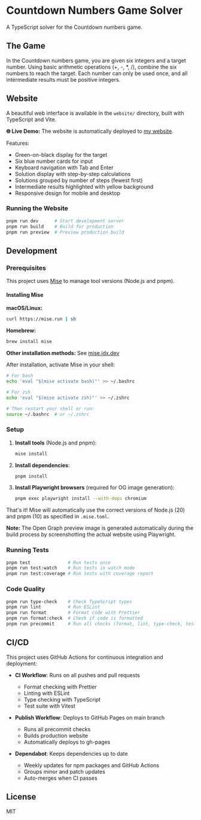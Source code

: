 # Countdown Numbers Game Solver

A TypeScript solver for the Countdown numbers game.

## The Game

In the Countdown numbers game, you are given six integers and a target number. Using basic arithmetic operations (+, -, *, /), combine the six numbers to reach the target. Each number can only be used once, and all intermediate results must be positive integers.

## Website

A beautiful web interface is available in the `website/` directory, built with TypeScript and Vite.

**🌐 Live Demo:** The website is automatically deployed to [my website](https://johnsy.com/countdown/).

Features:
- Green-on-black display for the target
- Six blue number cards for input
- Keyboard navigation with Tab and Enter
- Solution display with step-by-step calculations
- Solutions grouped by number of steps (fewest first)
- Intermediate results highlighted with yellow background
- Responsive design for mobile and desktop

### Running the Website

```bash
pnpm run dev      # Start development server
pnpm run build    # Build for production
pnpm run preview  # Preview production build
```

## Development

### Prerequisites

This project uses [Mise](https://mise.jdx.dev/) to manage tool versions (Node.js and pnpm).

#### Installing Mise

**macOS/Linux:**
```bash
curl https://mise.run | sh
```

**Homebrew:**
```bash
brew install mise
```

**Other installation methods:** See [mise.jdx.dev](https://mise.jdx.dev/getting-started.html)

After installation, activate Mise in your shell:
```bash
# For bash
echo 'eval "$(mise activate bash)"' >> ~/.bashrc

# For zsh
echo 'eval "$(mise activate zsh)"' >> ~/.zshrc

# Then restart your shell or run:
source ~/.bashrc  # or ~/.zshrc
```

### Setup

1. **Install tools** (Node.js and pnpm):
   ```bash
   mise install
   ```

2. **Install dependencies**:
   ```bash
   pnpm install
   ```

3. **Install Playwright browsers** (required for OG image generation):
   ```bash
   pnpm exec playwright install --with-deps chromium
   ```

That's it! Mise will automatically use the correct versions of Node.js (20) and pnpm (10) as specified in `.mise.toml`.

**Note:** The Open Graph preview image is generated automatically during the build process by screenshotting the actual website using Playwright.

### Running Tests

```bash
pnpm test              # Run tests once
pnpm run test:watch    # Run tests in watch mode
pnpm run test:coverage # Run tests with coverage report
```

### Code Quality

```bash
pnpm run type-check    # Check TypeScript types
pnpm run lint          # Run ESLint
pnpm run format        # Format code with Prettier
pnpm run format:check  # Check if code is formatted
pnpm run precommit     # Run all checks (format, lint, type-check, test)
```

## CI/CD

This project uses GitHub Actions for continuous integration and deployment:

- **CI Workflow**: Runs on all pushes and pull requests
  - Format checking with Prettier
  - Linting with ESLint
  - Type checking with TypeScript
  - Test suite with Vitest

- **Publish Workflow**: Deploys to GitHub Pages on main branch
  - Runs all precommit checks
  - Builds production website
  - Automatically deploys to gh-pages

- **Dependabot**: Keeps dependencies up to date
  - Weekly updates for npm packages and GitHub Actions
  - Groups minor and patch updates
  - Auto-merges when CI passes

## License

MIT


